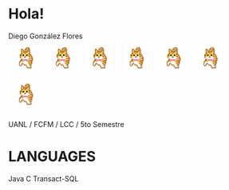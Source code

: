 # Hola! #

Diego González Flores <br>
<img style="margin: 10px" src="https://github.com/diegoglzflrs/diegoglzflrs/blob/main/lilkittyorange.gif" alt="cat.gif" height="50"/> <img style="margin: 10px" src="https://github.com/diegoglzflrs/diegoglzflrs/blob/main/lilkittyorange.gif" alt="cat.gif" height="50"/> <img style="margin: 10px" src="https://github.com/diegoglzflrs/diegoglzflrs/blob/main/lilkittyorange.gif" alt="cat.gif" height="50"/> <img style="margin: 10px" src="https://github.com/diegoglzflrs/diegoglzflrs/blob/main/lilkittyorange.gif" alt="cat.gif" height="50"/> <img style="margin: 10px" src="https://github.com/diegoglzflrs/diegoglzflrs/blob/main/lilkittyorange.gif" alt="cat.gif" height="50"/> <img style="margin: 10px" src="https://github.com/diegoglzflrs/diegoglzflrs/blob/main/lilkittyorange.gif" alt="cat.gif" height="50"/> <img style="margin: 10px" src="https://github.com/diegoglzflrs/diegoglzflrs/blob/main/lilkittyorange.gif" alt="cat.gif" height="50"/> 

UANL / FCFM / LCC / 5to Semestre

<h1>LANGUAGES</h1>
Java
C
Transact-SQL
